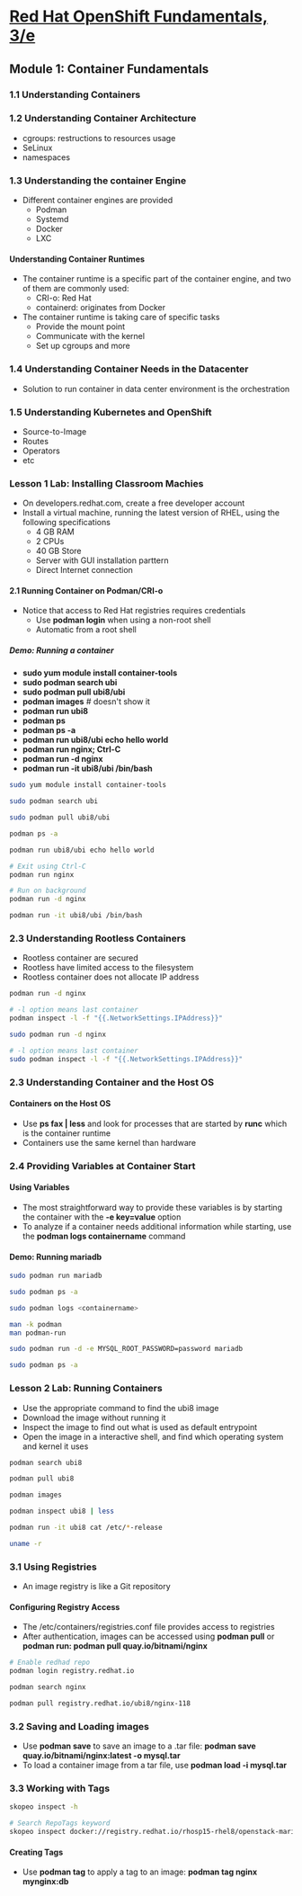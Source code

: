 # [Red Hat OpenShift Fundamentals, 3/e](https://learning.oreilly.com/videos/red-hat-openshift/9780135767436/)

## Module 1: Container Fundamentals

### 1.1 Understanding Containers

### 1.2 Understanding Container Architecture
* cgroups: restructions to resources usage
* SeLinux
* namespaces

### 1.3 Understanding the container Engine
* Different container engines are provided
  * Podman
  * Systemd
  * Docker
  * LXC

#### Understanding Container Runtimes
* The container runtime is a specific part of the container engine, and two of them are commonly used:
  * CRI-o: Red Hat
  * containerd: originates from Docker
* The container runtime is taking care of specific tasks
  * Provide the mount point
  * Communicate with the kernel
  * Set up cgroups and more

### 1.4 Understanding Container Needs in the Datacenter
* Solution to run container in data center environment is the orchestration

### 1.5 Understanding Kubernetes and OpenShift
* Source-to-Image
* Routes
* Operators
* etc

### Lesson 1 Lab: Installing Classroom Machies
* On developers.redhat.com, create a free developer account
* Install a virtual machine, running the latest version of RHEL, using the following specifications
  * 4 GB RAM
  * 2 CPUs
  * 40 GB Store
  * Server with GUI installation parttern
  * Direct Internet connection

#### 2.1 Running Container on Podman/CRI-o
* Notice that access to Red Hat registries requires credentials
  * Use **podman login** when using a non-root shell
  * Automatic from a root shell

##### Demo: Running a container
* **sudo yum module install container-tools**
* **sudo podman search ubi**
* **sudo podman pull ubi8/ubi**
* **podman images** # doesn't show it
* **podman run ubi8**
* **podman ps**
* **podman ps -a**
* **podman run ubi8/ubi echo hello world**
* **podman run nginx; Ctrl-C**
* **podman run -d nginx**
* **podman run -it ubi8/ubi /bin/bash**

```bash
sudo yum module install container-tools
```

```bash
sudo podman search ubi
```

```bash
sudo podman pull ubi8/ubi
```

```bash
podman ps -a
```

```bash
podman run ubi8/ubi echo hello world
```

```bash
# Exit using Ctrl-C
podman run nginx
```

```bash
# Run on background
podman run -d nginx
```

```bash
podman run -it ubi8/ubi /bin/bash
```

### 2.3 Understanding Rootless Containers
* Rootless container are secured
* Rootless have limited access to the filesystem
* Rootless container does not allocate IP address

```bash
podman run -d nginx
```


```bash
# -l option means last container
podman inspect -l -f "{{.NetworkSettings.IPAddress}}"
```

```bash
sudo podman run -d nginx
```

```bash
# -l option means last container
sudo podman inspect -l -f "{{.NetworkSettings.IPAddress}}"
```

### 2.3 Understanding Container and the Host OS

#### Containers on the Host OS
* Use **ps fax | less** and look for processes that are started by **runc** which is the container runtime
* Containers use the same kernel than hardware


### 2.4 Providing Variables at Container Start

#### Using Variables
* The most straightforward way to provide these variables is by starting the container with the **-e key=value** option
* To analyze if a container needs additional information while starting, use the **podman logs containername** command

#### Demo: Running mariadb

```bash
sudo podman run mariadb
```

```bash
sudo podman ps -a
```

```bash
sudo podman logs <containername>
```

```bash
man -k podman
man podman-run
```

```bash
sudo podman run -d -e MYSQL_ROOT_PASSWORD=password mariadb
```

```bash
sudo podman ps -a
```

### Lesson 2 Lab: Running Containers
* Use the appropriate command to find the ubi8 image
* Download the image without running it
* Inspect the image to find out what is used as default entrypoint
* Open the image in a interactive shell, and find which operating system and kernel it uses

```bash
podman search ubi8
```

```bash
podman pull ubi8
```

```bash
podman images
```

```bash
podman inspect ubi8 | less
```

```bash
podman run -it ubi8 cat /etc/*-release
```

```bash
uname -r
```



### 3.1 Using Registries
* An image registry is like a Git repository 

#### Configuring Registry Access
* The /etc/containers/registries.conf file provides access to registries
* After authentication, images can be accessed using **podman pull** or **podman run: podman pull quay.io/bitnami/nginx**


```bash
# Enable redhad repo
podman login registry.redhat.io
```

```bash
podman search nginx
```

```bash
podman pull registry.redhat.io/ubi8/nginx-118
```

### 3.2 Saving and Loading images
* Use **podman save** to save an image to a .tar file: **podman save quay.io/bitnami/nginx:latest -o mysql.tar**
* To load a container image from a tar file, use **podman load -i mysql.tar**

### 3.3 Working with Tags

```bash
skopeo inspect -h 
```

```bash
# Search RepoTags keyword
skopeo inspect docker://registry.redhat.io/rhosp15-rhel8/openstack-mariadb
```

#### Creating Tags
* Use **podman tag** to apply a tag to an image: **podman tag nginx mynginx:db**
